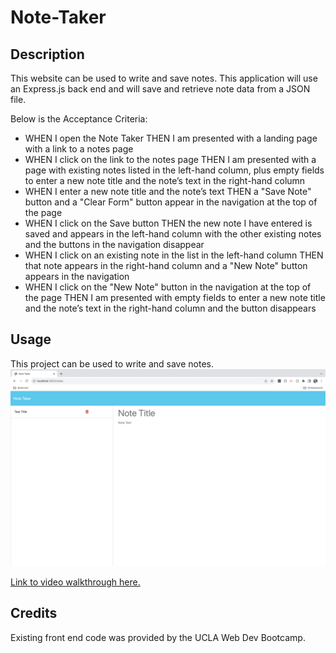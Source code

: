 # Note-Taker

## Description

This website can be used to write and save notes. This application will use an Express.js back end and will save and retrieve note data from a JSON file.

Below is the Acceptance Criteria:
* WHEN I open the Note Taker THEN I am presented with a landing page with a link to a notes page
* WHEN I click on the link to the notes page THEN I am presented with a page with existing notes listed in the left-hand column, plus empty fields to enter a new note title and the note’s text in the right-hand column
* WHEN I enter a new note title and the note’s text THEN a "Save Note" button and a "Clear Form" button appear in the navigation at the top of the page
* WHEN I click on the Save button THEN the new note I have entered is saved and appears in the left-hand column with the other existing notes and the buttons in the navigation disappear
* WHEN I click on an existing note in the list in the left-hand column THEN that note appears in the right-hand column and a "New Note" button appears in the navigation
* WHEN I click on the "New Note" button in the navigation at the top of the page THEN I am presented with empty fields to enter a new note title and the note’s text in the right-hand column and the button disappears

## Usage

This project can be used to write and save notes. 
![Example](assets/images/note-taker-screenshot.png)

[Link to video walkthrough here.](https://drive.google.com/file)

## Credits

Existing front end code was provided by the UCLA Web Dev Bootcamp. 